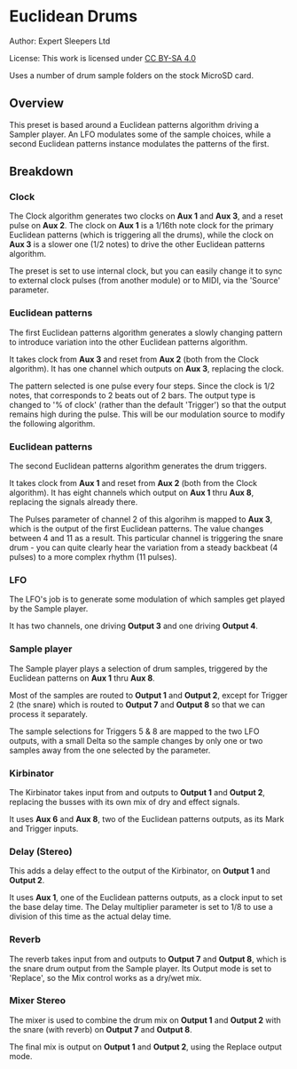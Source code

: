 # Euclidean Drums
Author: Expert Sleepers Ltd

License: This work is licensed under [CC BY-SA 4.0](https://creativecommons.org/licenses/by-sa/4.0/?ref=chooser-v1) 

Uses a number of drum sample folders on the stock MicroSD card.

## Overview
This preset is based around a Euclidean patterns algorithm driving a Sampler player. An LFO modulates some of the sample choices, while a second Euclidean patterns instance modulates the patterns of the first.

## Breakdown
### Clock
The Clock algorithm generates two clocks on **Aux 1** and **Aux 3**, and a reset pulse on **Aux 2**. The clock on **Aux 1** is a 1/16th note clock for the primary Euclidean patterns (which is triggering all the drums), while the clock on **Aux 3** is a slower one (1/2 notes) to  drive the other Euclidean patterns algorithm.

The preset is set to use internal clock, but you can easily change it to sync to external clock pulses (from another module) or to MIDI, via the 'Source' parameter.

### Euclidean patterns
The first Euclidean patterns algorithm generates a slowly changing pattern to introduce variation into the other Euclidean patterns algorithm.

It takes clock from **Aux 3** and reset from **Aux 2** (both from the Clock algorithm). It has one channel which outputs on **Aux 3**, replacing the clock.

The pattern selected is one pulse every four steps. Since the clock is 1/2 notes, that corresponds to 2 beats out of 2 bars. The output type is changed to '% of clock' (rather than the default 'Trigger') so that the output remains high during the pulse. This will be our modulation source to modify the following algorithm.

### Euclidean patterns
The second Euclidean patterns algorithm generates the drum triggers.

It takes clock from **Aux 1** and reset from **Aux 2** (both from the Clock algorithm). It has eight channels which output on **Aux 1** thru **Aux 8**, replacing the signals already there.

The Pulses parameter of channel 2 of this algorihm is mapped to **Aux 3**, which is the output of the first Euclidean patterns. The value changes between 4 and 11 as a result. This particular channel is triggering the snare drum - you can quite clearly hear the variation from a steady backbeat (4 pulses) to a more complex rhythm (11 pulses).

### LFO
The LFO's job is to generate some modulation of which samples get played by the Sample player.

It has two channels, one driving **Output 3** and one driving **Output 4**.

### Sample player
The Sample player plays a selection of drum samples, triggered by the Euclidean patterns on **Aux 1** thru **Aux 8**.

Most of the samples are routed to **Output 1** and **Output 2**, except for Trigger 2 (the snare) which is routed to **Output 7** and **Output 8** so that we can process it separately.

The sample selections for Triggers 5 & 8 are mapped to the two LFO outputs, with a small Delta so the sample changes by only one or two samples away from the one selected by the parameter.

### Kirbinator
The Kirbinator takes input from and outputs to **Output 1** and **Output 2**, replacing the busses with its own mix of dry and effect signals.

It uses **Aux 6** and **Aux 8**, two of the Euclidean patterns outputs, as its Mark and Trigger inputs.

### Delay (Stereo)
This adds a delay effect to the output of the Kirbinator, on **Output 1** and **Output 2**.

It uses **Aux 1**, one of the Euclidean patterns outputs, as a clock input to set the base delay time. The Delay multiplier parameter is set to 1/8 to use a division of this time as the actual delay time.

### Reverb
The reverb takes input from and outputs to **Output 7** and **Output 8**, which is the snare drum output from the Sample player. Its Output mode is set to 'Replace', so the Mix control works as a dry/wet mix.

### Mixer Stereo
The mixer is used to combine the drum mix on **Output 1** and **Output 2** with the snare (with reverb) on **Output 7** and **Output 8**.

The final mix is output on **Output 1** and **Output 2**, using the Replace output mode.

